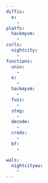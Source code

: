```yaml
---
diffis:
  e:
    -
platfs:
  hackmyvm:
    -
curls:
  nightcity:
    -
functions:
  unix:
    -
  e:
    -
  hackmyvm:
    -
  fuzz:
    -
  steg:
    -
  decode:
    -
  creds:
    -
  bf:
    -

wals:
  nightcitywu:
    -
---
```

